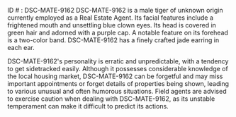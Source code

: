 ID # : DSC-MATE-9162
DSC-MATE-9162 is a male tiger of unknown origin currently employed as a Real Estate Agent. Its facial features include a frightened mouth and unsettling blue clown eyes. Its head is covered in green hair and adorned with a purple cap. A notable feature on its forehead is a two-color band. DSC-MATE-9162 has a finely crafted jade earring in each ear. 

DSC-MATE-9162's personality is erratic and unpredictable, with a tendency to get sidetracked easily. Although it possesses considerable knowledge of the local housing market, DSC-MATE-9162 can be forgetful and may miss important appointments or forget details of properties being shown, leading to various unusual and often humorous situations. Field agents are advised to exercise caution when dealing with DSC-MATE-9162, as its unstable temperament can make it difficult to predict its actions.